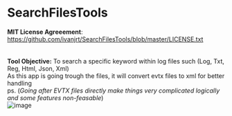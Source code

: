 # SearchFilesTools

**MIT License Agreeement**: https://github.com/ivanjrt/SearchFilesTools/blob/master/LICENSE.txt <br/><br/>
</br>
**Tool Objective:** To search a specific keyword within log files such (Log, Txt, Reg, Html, Json, Xml)<br/>
As this app is going trough the files, it will convert evtx files to xml for better handling <br/>
ps. (_Going after EVTX files directly make things very complicated logically and some features non-feasable_)<br/>
![image](https://github.com/ivanjrt/SearchFilesTools/assets/44326428/8b2c6a18-1db7-4167-8159-51b2edf08d62)

